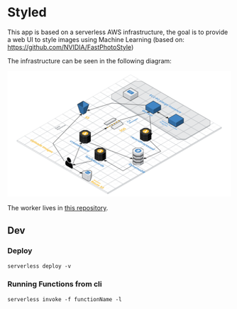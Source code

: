 # Styled

This app is based on a serverless AWS infrastructure, the goal is to provide a web UI to style images using Machine Learning (based on: https://github.com/NVIDIA/FastPhotoStyle)

The infrastructure can be seen in the following diagram:

![arch](architecture.png)

The worker lives in [this repository](https://github.com/Carlows/styled-worker).

## Dev

### Deploy

```
serverless deploy -v
```

### Running Functions from cli

```
serverless invoke -f functionName -l
```
